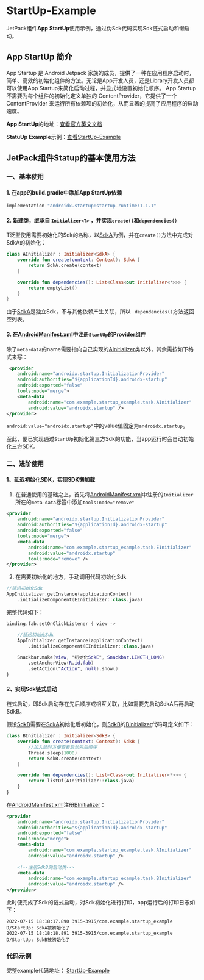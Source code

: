 # StartUp-Example
JetPack组件**App StartUp**使用示例，通过伪Sdk代码实现Sdk链式启动和懒启动。

## App StartUp 简介

App Startup 是 Android Jetpack 家族的成员，提供了一种在应用程序启动时，简单、高效的初始化组件的方法。无论是App开发人员，还是Library开发人员都可以使用App Startup来简化启动过程，并显式地设置初始化顺序。
App Startup 不需要为每个组件的初始化定义单独的 ContentProvider，它提供了一个 ContentProvider 来运行所有依赖项的初始化，从而显著的提高了应用程序的启动速度。

**App StartUp**的地址：[查看官方英文文档](https://developer.android.google.cn/topic/libraries/app-startup)

**StatuUp Example**示例：[查看StartUp-Example](https://github.com/codeccc/StartUp-Example)

## JetPack组件Statup的基本使用方法
### 一、基本使用

#### 1. 在app的build.gradle中添加**App StartUp**依赖
```groovy
implementation "androidx.startup:startup-runtime:1.1.1"
```
#### 2. 新建类，继承自 `Initializer<T>` ，并实现`create()`和`dependencies()`

T泛型使用需要初始化的Sdk的名称，以[SdkA](app/src/main/java/com/example/startup_example/task/SdkA.kt)为例，并在`create()`方法中完成对SdkA的初始化：
```kotlin
class AInitializer : Initializer<SdkA> {
    override fun create(context: Context): SdkA {
        return SdkA.create(context)
    }

    override fun dependencies(): List<Class<out Initializer<*>>> {
        return emptyList()
    }
}
```

由于[SdkA](app/src/main/java/com/example/startup_example/task/SdkA.kt)是独立Sdk，不与其他依赖产生关联，所以 ` dependencies()`方法返回空列表。

#### 3. 在[AndroidManifest.xml](app/src/main/AndroidManifest.xml)中注册`StartUp`的Provider组件

除了`meta-data`的name需要指向自己实现的[AInitializer](app/src/main/java/com/example/startup_example/task/AInitializer.kt)类以外，其余需按如下格式来写：
```xml
 <provider
    android:name="androidx.startup.InitializationProvider"
    android:authorities="${applicationId}.androidx-startup"
    android:exported="false"
    tools:node="merge">
    <meta-data
        android:name="com.example.startup_example.task.AInitializer"
        android:value="androidx.startup" />
</provider>
```
`android:value="androidx.startup"`中的value值固定为`androidx.startup`。

至此，便已实现通过`StartUp`初始化第三方Sdk的功能，当app运行时会自动初始化三方SDK。

### 二、进阶使用

#### 1、延迟初始化SDK，实现SDK懒加载

1. 在普通使用的基础之上，首先将[AndroidManifest.xml](app/src/main/AndroidManifest.xml)中注册的`Initializer`所在的`meta-data`标签中添加`tools:node="remove"`
```xml
<provider
    android:name="androidx.startup.InitializationProvider"
    android:authorities="${applicationId}.androidx-startup"
    android:exported="false"
    tools:node="merge">
    <meta-data
        android:name="com.example.startup_example.task.EInitializer"
        android:value="androidx.startup"
        tools:node="remove" />
</provider>
```

2. 在需要初始化的地方，手动调用代码初始化Sdk
```kotlin
//延迟初始化Sdk
AppInitializer.getInstance(applicationContext)
    .initializeComponent(EInitializer::class.java)
```

完整代码如下：
```kotlin
binding.fab.setOnClickListener { view ->

    //延迟初始化Sdk
    AppInitializer.getInstance(applicationContext)
        .initializeComponent(EInitializer::class.java)
        
    Snackbar.make(view, "初始化SdkE", Snackbar.LENGTH_LONG)
        .setAnchorView(R.id.fab)
        .setAction("Action", null).show()
}
```

#### 2、实现Sdk链式启动

链式启动，即Sdk启动存在先后顺序或相互关联，比如需要先启动SdkA后再启动SdkB。

假设[SdkB](app/src/main/java/com/example/startup_example/task/SdkB.kt)需要在[SdkA](app/src/main/java/com/example/startup_example/task/SdkA.kt)初始化后初始化，则[SdkB](app/src/main/java/com/example/startup_example/task/SdkB.kt)的[BInitializer](app/src/main/java/com/example/startup_example/task/BInitializer.kt)代码可定义如下：
```kotlin
class BInitializer : Initializer<SdkB> {
    override fun create(context: Context): SdkB {
        //加入延时方便查看启动先后顺序
        Thread.sleep(1000)
        return SdkB.create(context)
    }

    override fun dependencies(): List<Class<out Initializer<*>>> {
        return listOf(AInitializer::class.java)
    }
}
```
在[AndroidManifest.xml](app/src/main/AndroidManifest.xml)注册[BInitializer](app/src/main/java/com/example/startup_example/task/BInitializer.kt)：
```xml
<provider
    android:name="androidx.startup.InitializationProvider"
    android:authorities="${applicationId}.androidx-startup"
    android:exported="false"
    tools:node="merge">
    <meta-data
        android:name="com.example.startup_example.task.AInitializer"
        android:value="androidx.startup" />
    
    <!--注册SdkB的启动类-->
    <meta-data
        android:name="com.example.startup_example.task.BInitializer"
        android:value="androidx.startup" />
</provider>
```

此时便完成了Sdk的链式启动，对Sdk初始化进行打印，app运行后的打印日志如下：
```
2022-07-15 18:18:17.890 3915-3915/com.example.startup_example D/StartUp: SdkA被初始化了
2022-07-15 18:18:18.891 3915-3915/com.example.startup_example D/StartUp: SdkB被初始化了
```

### 代码示例
完整example代码地址： [StartUp-Example](https://github.com/codeccc/StartUp-Example)
